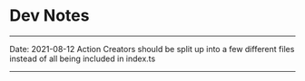 # Dev Notes

---

Date: 2021-08-12
Action Creators should be split up into a few different files instead of all being included in index.ts

---
